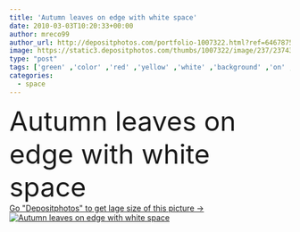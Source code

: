 ```yaml
---
title: 'Autumn leaves on edge with white space'
date: 2010-03-03T10:20:33+00:00
author: mreco99
author_url: http://depositphotos.com/portfolio-1007322.html?ref=64678756
image: https://static3.depositphotos.com/thumbs/1007322/image/237/2374356/api_thumb_450.jpg?forcejpeg=true
type: "post"
tags: ['green' ,'color' ,'red' ,'yellow' ,'white' ,'background' ,'on' ,'copy' ,'space' ,'season' ,'greenery' ,'leaf' ,'autumn' ,'leaves' ,'fallen' ,'colour' ,'colourful' ,'tree' ,'fall' ,'border' ,'with' ,'edge' ,'turning' ,'falling' ,'mixture' ,'autumnal' ]
categories: 
  - space
---
```

<div aling="center">
            <font size="60"> Autumn leaves on edge with white space</font>   
</div>
<div>
    <a href='https://depositphotos.com/2374356/stock-photo-autumn-leaves-on-edge-with.html?ref=64678756' target=_blank > Go "Depositphotos" to get lage size of this picture ->
        <img href='https://depositphotos.com/2374356/stock-photo-autumn-leaves-on-edge-with.html?ref=64678756' src='https://static3.depositphotos.com/1007322/237/i/950/depositphotos_2374356-stock-photo-autumn-leaves-on-edge-with.jpg?forcejpeg=true' alt='Autumn leaves on edge with white space' >
    </a>
</div>
